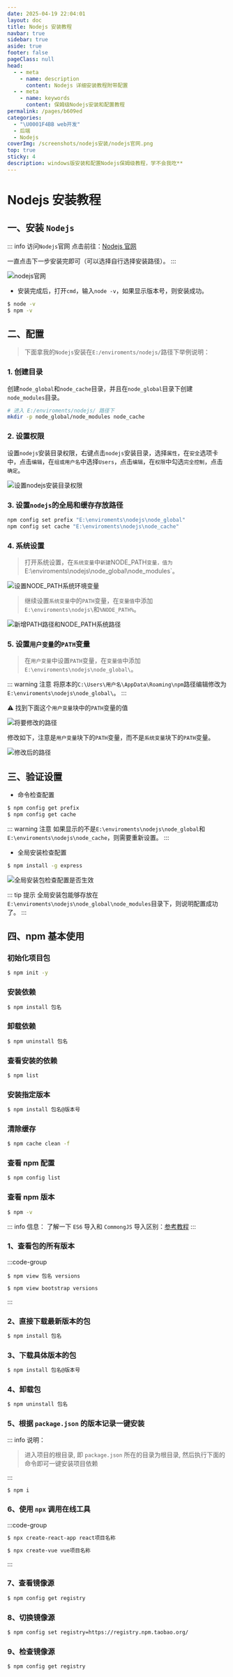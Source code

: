 ```yaml
---
date: 2025-04-19 22:04:01
layout: doc
title: Nodejs 安装教程
navbar: true
sidebar: true
aside: true
footer: false
pageClass: null
head:
  - - meta
    - name: description
      content: Nodejs 详细安装教程附带配置
  - - meta
    - name: keywords
      content: 保姆级Nodejs安装和配置教程
permalink: /pages/b609ed
categories:
  - "\U0001F4BB️ web开发"
  - 后端
  - Nodejs
coverImg: /screenshots/nodejs安装/nodejs官网.png
top: true
sticky: 4
description: windows版安装和配置Nodejs保姆级教程，学不会我吃**
---
```


# Nodejs 安装教程

## 一、安装 `Nodejs`

::: info 访问`Nodejs`官网
点击前往：[Nodejs 官网](https://nodejs.org/en)

一直点击下一步安装完即可（可以选择自行选择安装路径）。
:::

![nodejs官网](/screenshots/nodejs安装/nodejs官网.png)

- 安装完成后，打开`cmd`，输入`node -v`，如果显示版本号，则安装成功。

```bash
$ node -v
$ npm -v
```

## 二、配置

> 下面拿我的`Nodejs`安装在`E:/enviroments/nodejs/`路径下举例说明：

### 1. 创建目录

创建`node_global`和`node_cache`目录，并且在`node_global`目录下创建`node_modules`目录。

```bash
# 进入 E:/enviroments/nodejs/ 路径下
mkdir -p node_global/node_modules node_cache
```

### 2. 设置权限

设置`nodejs`安装目录权限，右键点击`nodejs`安装目录，选择`属性`，在`安全`选项卡中，点击`编辑`，在`组或用户名`中选择`Users`，点击`编辑`，在`权限`中勾选`完全控制`，点击`确定`。

![设置nodejs安装目录权限](/screenshots/nodejs安装/设置nodejs安装目录权限.png)

### 3. 设置`nodejs`的全局和缓存存放路径

```bash
npm config set prefix "E:\enviroments\nodejs\node_global"
npm config set cache "E:\enviroments\nodejs\node_cache"
```

### 4. 系统设置

> 打开系统设置，在`系统变量`中`新建`NODE_PATH`变量，值为`E:\enviroments\nodejs\node_global\node_modules`。

![设置NODE_PATH系统环境变量](/screenshots/nodejs安装/设置NODE_PATH变量.png)

> 继续设置`系统变量`中的`PATH`变量，在`变量值`中添加`E:\enviroments\nodejs\`和`%NODE_PATH%`。

![新增PATH路径和NODE_PATH系统路径](/screenshots/nodejs安装/新增PATH系统路径.png)

### 5. 设置`用户变量`的`PATH`变量

> 在`用户变量`中设置`PATH`变量，在`变量值`中添加`E:\enviroments\nodejs\node_global\`。

::: warning 注意
将原本的`C:\Users\用户名\AppData\Roaming\npm`路径编辑修改为`E:\enviroments\nodejs\node_global\`。
:::

:warning: 找到下面这个`用户变量`块中的`PATH`变量的值

![将要修改的路径](/screenshots/nodejs安装/将要修改的路径.png)

修改如下，注意是`用户变量`块下的`PATH`变量，而不是`系统变量`块下的`PATH`变量。

![修改后的路径](/screenshots/nodejs安装/设置npm全局安装路径的值.png)

## 三、验证设置

- 命令检查配置

```bash
$ npm config get prefix
$ npm config get cache
```

::: warning 注意
如果显示的不是`E:\enviroments\nodejs\node_global`和`E:\enviroments\nodejs\node_cache`，则需要重新设置。
:::

- 全局安装检查配置

```bash
$ npm install -g express
```

![全局安装包检查配置是否生效](/screenshots/nodejs安装/全局安装包检查配置是否生效.png)

::: tip 提示
全局安装包能够存放在`E:\enviroments\nodejs\node_global\node_modules`目录下，则说明配置成功了。
:::

## 四、npm 基本使用

### 初始化项目包

```bash
$ npm init -y
```

### 安装依赖

```bash
$ npm install 包名
```

### 卸载依赖

```bash
$ npm uninstall 包名
```

### 查看安装的依赖

```bash
$ npm list
```

### 安装指定版本

```bash
$ npm install 包名@版本号
```

### 清除缓存

```bash
$ npm cache clean -f
```

### 查看 npm 配置

```bash
$ npm config list
```

### 查看 npm 版本

```bash
$ npm -v
```

::: info 信息：
了解一下 `ES6` 导入和 `CommongJS` 导入区别：[参考教程](https://blog.csdn.net/weixin_43638968/article/details/108871430)
:::

### 1、查看包的所有版本

:::code-group

```bash{1}
$ npm view 包名 versions
```

```bash [例子]{1}
$ npm view bootstrap versions
```

:::

### 2、直接下载最新版本的包

```bash
$ npm install 包名
```

### 3、下载具体版本的包

```bash
$ npm install 包名@版本号
```

### 4、卸载包

```bash
$ npm uninstall 包名
```

### 5、根据 `package.json` 的版本记录一键安装

::: info 说明：

> 进入项目的根目录, 即 `package.json` 所在的目录为根目录, 然后执行下面的命令即可一键安装项目依赖

:::

```bash{1}
$ npm i
```

### 6、使用 `npx` 调用在线工具

:::code-group

```bash [创建 react 项目]{1}
$ npx create-react-app react项目名称
```

```bash [创建 vue 项目]{1}
$ npx create-vue vue项目名称
```

:::

### 7、查看镜像源

```bash
$ npm config get registry
```

### 8、切换镜像源

```bash
$ npm config set registry=https://registry.npm.taobao.org/
```

### 9、检查镜像源

```bash
$ npm config get registry
```
